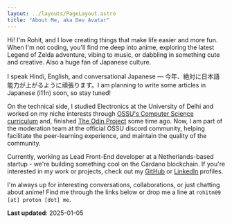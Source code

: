 ```yaml
---
layout: ../layouts/PageLayout.astro
title: "About Me, aka Dev Avatar"
---
```


Hi! I'm Rohit, and I love creating things that make life easier and more fun. When I'm not coding, you'll find me deep into anime, exploring the latest Legend of Zelda adventure, vibing to music, or dabbling in something cute and creative. Also a huge fan of Japanese culture.

I speak Hindi, English, and conversational Japanese — 今年、絶対に日本語能力が上がるように頑張ります。I am planning to write some articles in Japanese (i11n) soon, so stay tuned!

On the technical side, I studied Electronics at the University of Delhi and worked on my niche interests through [OSSU's Computer Science curriculum](https://github.com/ossu/computer-science) and, finished [The Odin Project](https://www.theodinproject.com/) some time ago. Now, I am part of the moderation team at the official OSSU discord community, helping facilitate the peer-learning experience, and maintain the quality of the community.

Currently, working as Lead Front-End developer at a Netherlands-based startup - we're building something cool on the Cardano blockchain. If you're interested in my work or projects, check out my [GitHub](https://github.com/r0hitm) or [LinkedIn](https://www.linkedin.com/in/r0hitm) profiles.

I'm always up for interesting conversations, collaborations, or just chatting about anime! Find me through the links below or drop me a line at `rohitm09 [at] proton [dot] me`.

**Last updated**: 2025-01-05
